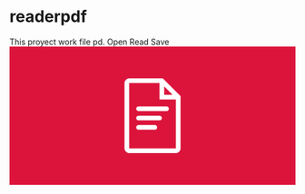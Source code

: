 # readerpdf
This proyect work file pd.
Open 
Read
Save
![alt tag](https://github.com/uwp10/readerpdf/blob/master/ReaderPdf/ReaderPdf/Assets/Wide310x150Logo.scale-200.png)

